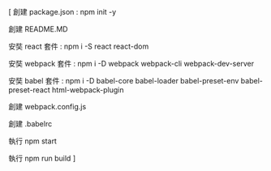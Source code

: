 [
  創建 package.json : npm init -y

  創建 README.MD

  安奘 react 套件 : npm i -S react react-dom

  安奘 webpack 套件 : npm i -D webpack webpack-cli webpack-dev-server

  安奘 babel 套件 : npm i -D babel-core babel-loader babel-preset-env babel-preset-react html-webpack-plugin

  創建 webpack.config.js

  創建 .babelrc

  執行 npm start

  執行 npm run build
]



